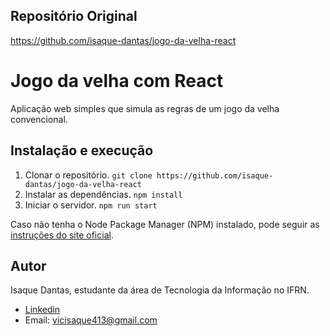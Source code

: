 ## Repositório Original

https://github.com/isaque-dantas/jogo-da-velha-react

# Jogo da velha com React

Aplicação web simples que simula as regras de um jogo da velha convencional.

## Instalação e execução

1. Clonar o repositório. `git clone https://github.com/isaque-dantas/jogo-da-velha-react`
2. Instalar as dependências. `npm install`
3. Iniciar o servidor. `npm run start`

Caso não tenha o Node Package Manager (NPM) instalado, pode seguir as [instruções do site oficial](https://docs.npmjs.com/downloading-and-installing-node-js-and-npm).

## Autor

Isaque Dantas, estudante da área de Tecnologia da Informação no IFRN.

- [Linkedin](https://www.linkedin.com/in/isaque-victor-404852316/)
- Email: vicisaque413@gmail.com

